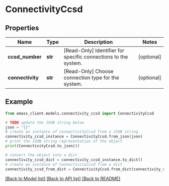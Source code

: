 # ConnectivityCcsd


## Properties

Name | Type | Description | Notes
------------ | ------------- | ------------- | -------------
**ccsd_number** | **str** | [Read-Only] Identifier for specific connections to the system. | [optional] 
**connectivity** | **str** | [Read-Only] Choose connection type for the system. | [optional] 

## Example

```python
from emass_client.models.connectivity_ccsd import ConnectivityCcsd

# TODO update the JSON string below
json = "{}"
# create an instance of ConnectivityCcsd from a JSON string
connectivity_ccsd_instance = ConnectivityCcsd.from_json(json)
# print the JSON string representation of the object
print(ConnectivityCcsd.to_json())

# convert the object into a dict
connectivity_ccsd_dict = connectivity_ccsd_instance.to_dict()
# create an instance of ConnectivityCcsd from a dict
connectivity_ccsd_from_dict = ConnectivityCcsd.from_dict(connectivity_ccsd_dict)
```
[[Back to Model list]](../README.md#documentation-for-models) [[Back to API list]](../README.md#documentation-for-api-endpoints) [[Back to README]](../README.md)


